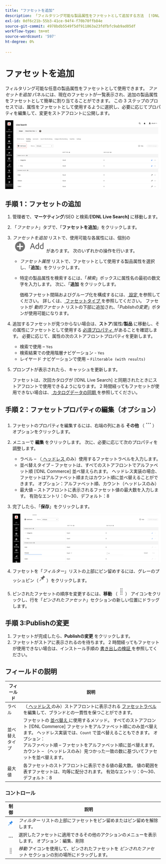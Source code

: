```yaml
---
title: "ファセットを追加"
description: 「フィルタリング可能な製品属性をファセットとして追加する方法  [!DNL Live Search]  説明します。」
exl-id: 0df6c21b-55b3-41ce-94f4-f70b70ffb84e
source-git-commit: 4978bdb5549f5df911863a23fdfbfc9ab9ad05df
workflow-type: tm+mt
source-wordcount: '597'
ht-degree: 0%

---
```


# ファセットを追加

フィルタリング可能な任意の製品属性をファセットとして使用できます。 *ファセットを追加* パネルには、現在のファセットが一覧表示され、追加の製品属性をファセットとして簡単に割り当てることができます。 この 3 ステップのプロセスでは、属性をファセットとして使用するように選択し、必要に応じてプロパティを編集して、変更をストアフロントに公開します。

![ ファセットを追加 ](assets/facets-add.png)

## 手順 1：ファセットの追加

1. 管理者で、**マーケティング**/SEO と検索/**[!DNL Live Search]** に移動します。
1. 「*ファセット*」タブで、「**ファセットを追加**」をクリックします。
1. *ファセットを追加* リストで、使用可能な各属性には、個別の ![ 追加ボタン ](assets/btn-add.png) があります。 次のいずれかの操作を行います。

   * *ファセット属性* リストで、ファセットとして使用する製品属性を選択し、「**追加**」をクリックします。
   * 特定の製品属性を検索するには、「*検索*」ボックスに属性名の最初の数文字を入力します。 次に、「**追加** をクリックします。

     価格ファセット間隔およびグループ化を構成するには、[ 設定 ](settings.md) を参照してください。 詳しくは、[ ファセットタイプ ](facets-type.md) を参照してください。
ファセットが *動的ファセット* リストの下部に追加され、「*Publishの変更*」ボタンが使用可能になります。

1. 追加するファセットが見つからない場合は、**ストア**/属性/**製品** に移動し、その属性にファセットとして使用する [ 必須プロパティ ](facets.md) があることを確認します。 必要に応じて、属性の次のストアフロントプロパティを更新します。

   * 検索で使用 – `Yes`
   * 検索結果での使用階層ナビゲーション - `Yes`
   * レイヤード ナビゲーションで使用 – `Filterable (with results)`

1. プロンプトが表示されたら、キャッシュを更新します。

   ファセットは、次回カタログが [!DNL Live Search] と同期されたときにストアフロントで使用できるようになります。 2 時間経ってもファセットが使用できない場合は、[ カタログデータの同期 ](install.md#synchronize-catalog-data) を参照してください。

## 手順 2：ファセットプロパティの編集（オプション）

1. ファセットのプロパティを編集するには、右端の列にある **その他** （![ その他のセレクター ](assets/btn-more.png)）オプションをクリックします。
1. メニューで **編集** をクリックします。 次に、必要に応じて次のプロパティを調整します。

   * ラベル – （[ ヘッドレス ](facets-type.md) のみ）使用するファセットラベルを入力します。
   * 並べ替えタイプ – ファセットは、すべてのストアフロントでアルファベット順 [!DNL Commerce] 並べ替えられます。 ヘッドレス実装の場合、ファセットはアルファベット順またはカウント順に並べ替えることができます。 オプション：アルファベット順、カウント（ヘッドレスのみ）
   * 最大値 – ストアフロントに表示されるファセット値の最大数を入力します。 有効なエントリ：0～30、デフォルト：8

1. 完了したら、「**保存**」をクリックします。

   ![ ファセットを編集 ](assets/facet-edit.png)

1. ファセットを「*フィルター*」リストの上部にピン留めするには、グレーのプッシュピン（![ ピンセレクター ](assets/btn-pin-gray.png)）をクリックします。
1. ピンされたファセットの順序を変更するには、**移動** （![ 移動セレクター ](assets/btn-move.png)） アイコンをクリックし、行を「*ピンされたファセット*」セクションの新しい位置にドラッグします。

## 手順 3:Publishの変更

1. ファセットが完成したら、**Publishの変更** をクリックします。
1. ファセットがストアに表示されるのを待ちます。
2 時間経ってもファセットが使用できない場合は、インストール手順の [ 書き出しの検証 ](install.md#synchronize-catalog-data) を参照してください。

## フィールドの説明

| フィールド | 説明 |
|--- |--- |
| ラベル | （[ ヘッドレス ](facets-type.md) のみ）ストアフロントに表示される [ ファセットラベル ](facets-type.md) を編集して、ブランドとの一貫性を保つことができます。 |
| 並べ替えタイプ | ファセットの [ 並べ替え ](facets-type.md) に使用するメソッド。 すべてのストアフロント [!DNL Commerce] ファセットをアルファベット順にのみ並べ替えます。 ヘッドレス実装では、`Count` で並べ替えることもできます。 オプション：<br /> アルファベット順 – ファセットをアルファベット順に並べ替えます。<br /> カウント – （ヘッドレスのみ）見つかった一致の数に基づいてファセットを並べ替えます。 |
| 最大値 | 各ファセットのストアフロントに表示できる値の最大数。 値の範囲を表すファセットは、均等に配分されます。 有効なエントリ：0～30、デフォルト：8 |

### コントロール

| 制御 | 説明 |
|--- |--- |
| ![ ピンセレクター ](assets/btn-pin-blue.png) | *フィルター* リストの上部にファセットをピン留めまたはピン留めを解除します。 |
| ![ 詳細セレクター ](assets/btn-more.png) | 選択したファセットに適用できるその他のアクションのメニューを表示します。 オプション：編集、削除 |
| ![ 移動セレクター ](assets/btn-move.png) | *移動* アイコンを使用して、ピンされたファセットを *ピンされたファセット* セクションの別の場所にドラッグします。 |
